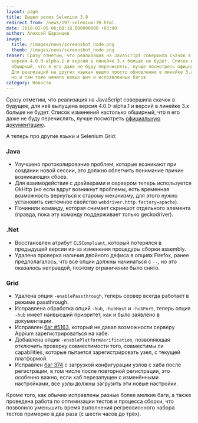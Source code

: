```yaml
---
layout: page
title: Вышел релиз Selenium 3.9
redirect_from: /news/197-selenium-39.html
date: 2018-02-06 06:08:18.000000000 +03:00
author: Алексей Баранцев
image:
  title: /images/news/screenshot_node.png
  thumb: /images/news/screenshot_node.png
teaser: Сразу отметим, что реализация на JavaScript совершила скачок в будущее, для неё выпущена
  версия 4.0.0-alpha.1 и версий в линейке 3.x больше не будет. Список изменений настолько
  обширный, что я его даже не буду перечислять, лучше посмотреть официальную документацию.
  Для реализаций на других языках вышло просто обновление в линейке 3.x,
  но и там тоже немало новых фич и исправленных багов
category: Новости
---
```

Сразу отметим, что реализация на JavaScript совершила скачок в будущее, для неё
выпущена версия 4.0.0-alpha.1 и версий в линейке 3.x больше не будет.
Список изменений настолько обширный, что я его даже не буду перечислять,
лучше посмотреть [официальную документацию](https://github.com/SeleniumHQ/selenium/blob/master/javascript/node/selenium-webdriver/CHANGES.md).

А теперь про другие языки и Selenium Grid:

### Java

* Улучшено протоколирование проблем, которые возникают при создании новой сессии, это должно облегчить понимание причин возникающих сбоев.
* Для взаимодействия с драйверами и сервером теперь используется OkHttp (но если вдруг возникнут проблемы, есть временная возможность вернуться к старому механизму, для этого нужно установить системное свойство `webdriver.http.factory=apache`).
* Починили команду, которая снимает скриншот отдельного элемента (правда, пока эту команду поддерживает только geckodriver).

### .Net

* Восстановлен атрибут `CLSCompliant`, который потерялся в предыдущей версии из-за изменения процедуры сборки assembly.
* Удалена проверка наличия двойного дефиса в опциях Firefox, ранее предполагалось, что все опции должны начинаться с `--`, но это оказалось неправдой, поэтому ограничение было снято.

### Grid

* Удалена опция `-enablePassthrough`, теперь сервер всегда работает в режиме passthrough.
* Исправлена обработка опций `-hub`, `-hubHost` и `-hubPort`, теперь опция `-hub` имеет наивысший приоритет, как и было заявлено в документации.
* Исправлен [баг #5163](https://github.com/SeleniumHQ/selenium/issues/5163), который не давал возможности серверу Appium зарегистрироваться на хабе.
* Добавлена опция `-enablePlatformVerification`, позволяющая отключить проверку совместимости того, совместимы ли capabilities, которые пытается зарегистрировать узел, с текущей платформой.
* Исправлен [баг 374](https://github.com/SeleniumHQ/selenium/issues/374) с загрузкой конфигурации узлов с хаба после регистрации, в том числе после повторной регистрации, это особенно важно, если хаб перезапущен с изменёнными настройками, все узлы должны загрузить эти новые настройки.

Кроме того, как обычно исправлены разные более мелкие баги, а также проведена работа по оптимизации тестов и процесса сборки, что позволило уменьшить время выполнения регрессионного набора тестов примерно в два раза (с шести часов до трёх).
